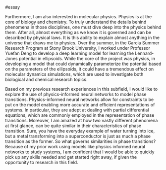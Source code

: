 #essay 

Furthermore, I am also interested in molecular physics. Physics is at the core of biology and chemistry. To truly understand the details behind phenomena in those disciplines, one must dive deep into the physics behind them. After all, almost everything as we know it is governed and can be described by physical laws. It is this ability to explain almost anything in the universe that draws me to physics. Over the summer, in the Garcia Summer Research Program at Stony Brook University, I worked under Professor Yuefan Deng to develop a deep learning model for learning the Lennard-Jones potential in ellipsoids. While the core of the project was physics, in developing a model that could dynamically parameterize the potential based on the parameters of the ellipsoids, it could have a tremendous effect on molecular dynamics simulations, which are used to investigate both biological and chemical research topics. 

Based on my previous research experiences in this subfield, I would like to explore the use of physics-informed neural networks to model phase transitions. Physics-informed neural networks allow for constraints to be put on the model enabling more accurate and efficient representations of systems. In particular, they are adept at dealing with partial differential equations, which are commonly employed in the representation of phase transitions. Moreover, I am amazed at how two vastly different phenomena at first glance, can be quite similar in their characteristics of phase transition. Sure, you have the everyday example of water turning into ice, but a metal transforming into a superconductor is just as much a phase transition as the former. So what governs similarities in phase transitions? Because of my prior work using models like physics informed neural networks to study systems, I am confident that I would be able to quickly pick up any skills needed and get started right away, if given the opportunity to research in this field. 